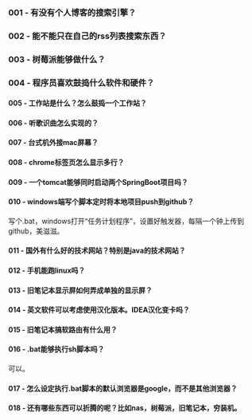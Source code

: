 
### 001 - 有没有个人博客的搜索引擎？

### 002 - 能不能只在自己的rss列表搜索东西？

### 003 - 树莓派能够做什么？

### 004 - 程序员喜欢鼓捣什么软件和硬件？

#### 005 - 工作站是什么？怎么鼓捣一个工作站？

#### 006 - 听歌识曲怎么实现的？

#### 007 - 台式机外接mac屏幕？

#### 008 - chrome标签页怎么显示多行？

#### 009 - 一个tomcat能够同时启动两个SpringBoot项目吗？

#### 010 - windows端写个脚本定时将本地项目push到github？

写个.bat，windows打开“任务计划程序”，设置好触发器，每隔一个钟上传到github，美滋滋。

#### 011 - 国外有什么好的技术网站？特别是java的技术网站？

#### 012 -  手机能跑linux吗？

#### 013 - 旧笔记本显示屏如何弄成单独的显示屏？

#### 014 - 英文软件可以考虑使用汉化版本。IDEA汉化变卡吗？

#### 015 - 旧笔记本搞软路由有什么用？

#### 016 - .bat能够执行sh脚本吗？

可以。

#### 017 - 怎么设定执行.bat脚本的默认浏览器是google，而不是其他浏览器？

#### 018 - 还有哪些东西可以折腾的呢？比如nas，树莓派，旧笔记本，穷装机。

####

####

####

####

####



